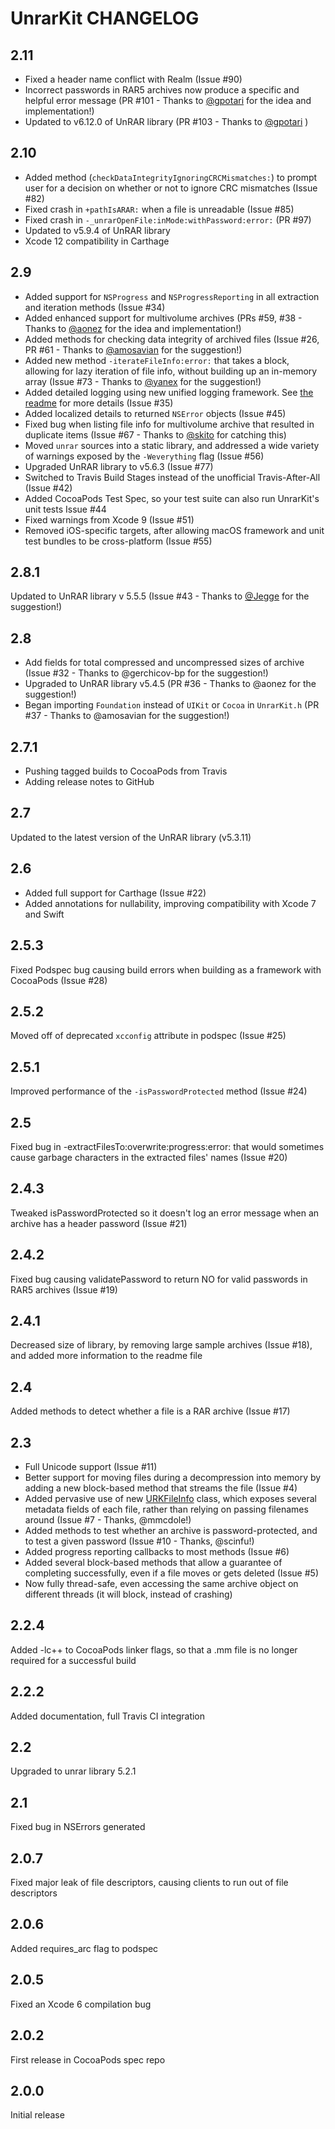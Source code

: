 # UnrarKit CHANGELOG

## 2.11

* Fixed a header name conflict with Realm (Issue #90)
* Incorrect passwords in RAR5 archives now produce a specific and helpful error message (PR #101 - Thanks to [@gpotari](https://github.com/gpotari) for the idea and implementation!)
* Updated to v6.12.0 of UnRAR library (PR #103 - Thanks to [@gpotari](https://github.com/gpotari) )


## 2.10

* Added method (`checkDataIntegrityIgnoringCRCMismatches:`) to prompt user for a decision on whether or not to ignore CRC mismatches (Issue #82)
* Fixed crash in `+pathIsARAR:` when a file is unreadable (Issue #85)
* Fixed crash in `-_unrarOpenFile:inMode:withPassword:error:` (PR #97)
* Updated to v5.9.4 of UnRAR library
* Xcode 12 compatibility in Carthage


## 2.9

* Added support for `NSProgress` and `NSProgressReporting` in all extraction and iteration methods (Issue #34)
* Added enhanced support for multivolume archives (PRs #59, #38 - Thanks to [@aonez](https://github.com/aonez) for the idea and implementation!)
* Added methods for checking data integrity of archived files (Issue #26, PR #61 - Thanks to [@amosavian](https://github.com/amosavian) for the suggestion!)
* Added new method `-iterateFileInfo:error:` that takes a block, allowing for lazy iteration of file info, without building up an in-memory array (Issue #73 - Thanks to [@yanex](https://github.com/yanex) for the suggestion!)
* Added detailed logging using new unified logging framework. See [the readme](README.md) for more details (Issue #35)
* Added localized details to returned `NSError` objects (Issue #45)
* Fixed bug when listing file info for multivolume archive that resulted in duplicate items (Issue #67 - Thanks to [@skito](https://github.com/skito) for catching this)
* Moved `unrar` sources into a static library, and addressed a wide variety of warnings exposed by the `-Weverything` flag (Issue #56)
* Upgraded UnRAR library to v5.6.3 (Issue #77)
* Switched to Travis Build Stages instead of the unofficial Travis-After-All (Issue #42)
* Added CocoaPods Test Spec, so your test suite can also run UnrarKit's unit tests Issue #44
* Fixed warnings from Xcode 9 (Issue #51)
* Removed iOS-specific targets, after allowing macOS framework and unit test bundles to be cross-platform (Issue #55)


## 2.8.1

Updated to UnRAR library v 5.5.5 (Issue #43 - Thanks to [@Jegge](https://github.com/Jegge) for the suggestion!)

## 2.8

* Add fields for total compressed and uncompressed sizes of archive (Issue #32 - Thanks to @gerchicov-bp for the suggestion!)
* Upgraded to UnRAR library v5.4.5 (PR #36 - Thanks to @aonez for the suggestion!)
* Began importing `Foundation` instead of `UIKit` or `Cocoa` in `UnrarKit.h` (PR #37 - Thanks to @amosavian for the suggestion!)

## 2.7.1

* Pushing tagged builds to CocoaPods from Travis
* Adding release notes to GitHub

## 2.7

Updated to the latest version of the UnRAR library (v5.3.11)


## 2.6

* Added full support for Carthage (Issue #22)
* Added annotations for nullability, improving compatibility with Xcode 7 and Swift


## 2.5.3

Fixed Podspec bug causing build errors when building as a framework with CocoaPods (Issue #28)


## 2.5.2

Moved off of deprecated `xcconfig` attribute in podspec (Issue #25)


## 2.5.1

Improved performance of the `-isPasswordProtected` method (Issue #24)


## 2.5

Fixed bug in -extractFilesTo:overwrite:progress:error: that would sometimes cause garbage characters in the extracted files' names (Issue #20)


## 2.4.3

Tweaked isPasswordProtected so it doesn't log an error message when an archive has a header password (Issue #21)


## 2.4.2

Fixed bug causing validatePassword to return NO for valid passwords in RAR5 archives (Issue #19)


## 2.4.1

Decreased size of library, by removing large sample archives (Issue #18), and added more information to the readme file


## 2.4

Added methods to detect whether a file is a RAR archive (Issue #17)


## 2.3

* Full Unicode support (Issue #11)
* Better support for moving files during a decompression into memory by adding a new block-based method that streams the file (Issue #4)
* Added pervasive use of new [URKFileInfo](Classes/URKFileInfo.h) class, which exposes several metadata fields of each file, rather than relying on passing filenames around (Issue #7 - Thanks, @mmcdole!)
* Added methods to test whether an archive is password-protected, and to test a given password (Issue #10 - Thanks, @scinfu!)
* Added progress reporting callbacks to most methods (Issue #6)
* Added several block-based methods that allow a guarantee of completing successfully, even if a file moves or gets deleted (Issue #5)
* Now fully thread-safe, even accessing the same archive object on different threads (it will block, instead of crashing)


## 2.2.4

Added -lc++ to CocoaPods linker flags, so that a .mm file is no longer required for a successful build


## 2.2.2

Added documentation, full Travis CI integration


## 2.2

Upgraded to unrar library 5.2.1


## 2.1

Fixed bug in NSErrors generated


## 2.0.7

Fixed major leak of file descriptors, causing clients to run out of file descriptors


## 2.0.6

Added requires_arc flag to podspec


## 2.0.5

Fixed an Xcode 6 compilation bug


## 2.0.2

First release in CocoaPods spec repo


## 2.0.0

Initial release

